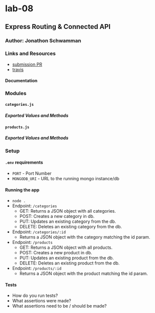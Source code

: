 # lab-08

## Express Routing & Connected API

### Author: Jonathon Schwamman

### Links and Resources
* [submission PR](https://github.com/Schwamman-401-advanced-javascript/lab-08/pull/1)
* [travis](https://www.travis-ci.com/Schwamman-401-advanced-javascript/lab-08)

#### Documentation


### Modules
#### `categories.js`
##### Exported Values and Methods


#### `products.js`
##### Exported Values and Methods

### Setup
#### `.env` requirements
* `PORT` - Port Number
* `MONGODB_URI` - URL to the running mongo instance/db

#### Running the app
* `node .`
* Endpoint: `/categories`
  * GET: Returns a JSON object with all categories.
  * POST: Creates a new category in db.
  * PUT: Updates an existing category from the db.
  * DELETE: Deletes an existing category from the db.
* Endpoint: `/categories/:id`
  * Returns a JSON object with the category matching the id param.
* Endpoint: `/products`
  * GET: Returns a JSON object with all products.
  * POST: Creates a new product in db.
  * PUT: Updates an existing product from the db.
  * DELETE: Deletes an existing product from the db.
* Endpoint: `/products/:id`
  * Returns a JSON object with the product matching the id param.
  
#### Tests
* How do you run tests?
* What assertions were made?
* What assertions need to be / should be made?



